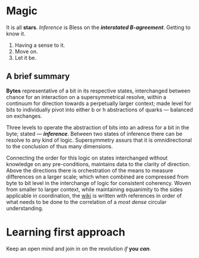 # Magic

It is all **stars**. _Inference_ is Bless on the _**interstated B-agreement**_. Getting to know it.

1. Having a sense to it.
2. Move on.
3. Let it be.

## A brief summary

**Bytes** representative of a bit in its respective states, interchanged between chance for an interaction on a supersymmetrical resolve, within a continuum for direction towards a perpetually larger context; made level for bits to individually pivot into either b or h abstractions of quarks — balanced on exchanges.

Three levels to operate the abstraction of bits into an adress for a bit in the byte; stated — _**inference**_. Between two states of inference there can be resolve to any kind of logic. Supersymmetry assurs that it is omnidirectional to the conclusion of thus many dimensions.

Connecting the order for this logic on states interchanged without knowledge on any pre-conditions, maintains data to the clarity of direction. Above the directions there is orchestration of the means to measure differences on a larger scale; which when combined are compressed from byte to bit level in the interchange of logic for consistent coherency. Woven from smaller to larger context, while maintaining equanimity to the sides applicable in coordination, the [wiki](https://github.com/BlessWorks/Magic/wiki) is written with references in order of what needs to be done to the correlation of a _most dense_ circular understanding.

# Learning first approach

Keep an open mind and join in on the revolution _if_ **you** _**can**_.
